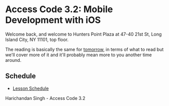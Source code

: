 # Access Code 3.2: Mobile Development with iOS

Welcome back, and welcome to Hunters Point Plaza at 
47-40 21st St, Long Island City, NY 11101, top floor.

The reading is basically the same for [tomorrow](/lessons/functions-two), in terms
of what to read but we'll cover more of it and it'll probably mean more to you another
time around.

## Schedule

- [Lesson Schedule](schedule.md)


Harichandan Singh - Access Code 3.2
